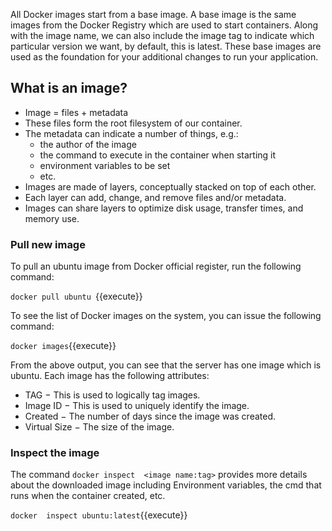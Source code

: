 All Docker images start from a base image. A base image is the same images from the Docker Registry which are used to start containers. Along with the image name, we can also include the image tag to indicate which particular version we want, by default, this is latest. These base images are used as the foundation for your additional changes to run your application.

## What is an image?

* Image = files + metadata
* These files form the root filesystem of our container.
* The metadata can indicate a number of things, e.g.:
  * the author of the image
  * the command to execute in the container when starting it
  * environment variables to be set
  * etc.
* Images are made of layers, conceptually stacked on top of each other.
* Each layer can add, change, and remove files and/or metadata.
* Images can share layers to optimize disk usage, transfer times, and memory use.

### Pull new image

To pull an ubuntu image from Docker official register, run the following command:

```docker pull ubuntu ```{{execute}}

To see the list of Docker images on the system, you can issue the following command:

```docker images```{{execute}}

From the above output, you can see that the server has one image which is ubuntu. Each image has the following attributes:

* TAG − This is used to logically tag images.
* Image ID − This is used to uniquely identify the image.
* Created − The number of days since the image was created.
* Virtual Size − The size of the image.

### Inspect the image

The command ```docker inspect  <image name:tag>``` provides more details about the downloaded image including Environment variables, the cmd that runs when the container created, etc.

```docker  inspect ubuntu:latest```{{execute}}
